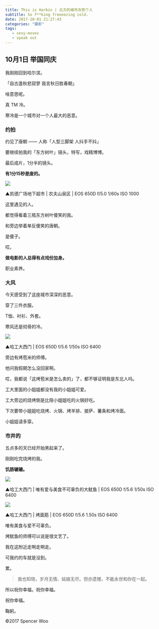 ```yaml
---
title: This is Harbin | 北方的城市冻死个人
subtitle: So f**king freeeezing cold.
date: 2017-10-01 21:27:43
categories: "摄影"
tags:
   - sexy-moves
   - speak out
---
```


## 10月1日 举国同庆

我刚刚回到哈尔滨。

「自古逢秋悲寂寥 我言秋日胜春朝」

啥意思呢。

真 TM 冷。

寒冷是一个城市对一个人最大的恶意。

### 约拍

约见了唐朝 —— 人称「人型三脚架 人抖手不抖」

要继续拍我的「东方树叶」镜头，特写，戏精博博。

最后成片，1分半的镜头。

**有1分15秒是废的。**

![](http://owkccdyrm.bkt.clouddn.com/39FAA52D-52A1-463A-8971-657BBF73408E.JPG)

▲凯德广场地下超市 | 农夫山泉区 | EOS 650D f/5.0 1/60s ISO 1000

这里遇见的人。

都觉得看着三瓶东方树叶傻笑的我。

和旁边举着单反傻笑的唐朝。

是傻子。

哎。

**做电影的人总得有点戏份加身。**

职业素养。

### 大风

今天感受到了这座城市深深的恶意。

穿了三件衣服。

T恤、衬衫、外套。

寒风还是彻骨的冷。

![](http://owkccdyrm.bkt.clouddn.com/9AB2055A-549F-4E01-B756-B5EA8C68491E.JPG)

▲哈工大西门 | EOS 650D f/5.6 1/50s ISO 6400

旁边有烤苞米的师傅。

他问我假期怎么没回家啊。

哎，我都说「这烤苞米是怎么卖的」了，都不够证明我是东北人吗。

工大里面的小姐姐都没有我的小姐姐可爱。

工大旁边的烧烤倒是比陪小姐姐吃的火锅好吃。

下次要带小姐姐吃烧烤、火锅、烤羊排、披萨、薯条和烤冷面。

小姐姐请多穿。

### 市井的

五点多的天已经开始黑起来了。

刚刚吃完烧烤的我。

**饥肠辘辘。**

![](http://owkccdyrm.bkt.clouddn.com/12498C79-FCD5-42B5-9827-CCE00D8B51D3.JPG)

▲哈工大西门 | 唯有爱与美食不可辜负的大鱿鱼 | EOS 650D f/5.6 1/50s ISO 6400

![](http://owkccdyrm.bkt.clouddn.com/6362F135-09A8-4AB5-B41C-70F477F26625.JPG)

▲哈工大西门 | 烤面筋 | EOS 650D f/5.6 1.50s ISO 6400

唯有美食与爱不可辜负。

烤鱿鱼的师傅可以说是很文艺了。

我在这附近走啊走啊走。

可我约的车就是没到。

累。

> 我也知晓，岁月无情、姑娘无尽。但亦遗憾，不能永世和你在一起。

所以祝你幸福，祝你幸福。

祝你幸福。

鞠躬。

©2017 Spencer Woo
